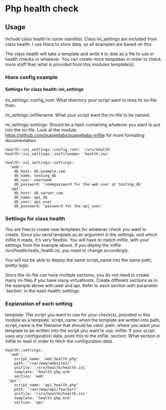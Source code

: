 
# Php health check

## Usage

Include class health in some manifest. Class ini_settings are included from class health.
I use Hiera to store data, so all examples are based on this.

The class health will take a template and write it to disk as a file to use in health checks or whatever.
You can create more templates in order to check more stuff than what is provided from this modules template(s).


### Hiera config example

#### Settings for class health::ini_settings
ini_settings::config_root: What directory your script want to read its ini-file from.

ini_settings::inifilename: What your script want the ini-file to be named.

ini_settings::settings: Should be a hash containing whatever you want to put into the ini-file.
Look at the module https://github.com/puppetlabs/puppetlabs-inifile for more formating documentation.

    health::ini_settings::config_root: '/srv/health'
    health::ini_settings::inifilename: 'health.ini'
    
    health::ini_settings::settings:
      'web':
        db_host: db.example.com
        db_name: testing_db
        db_user: username
        db_password: 'somepassword for the web user at testing_db'
      'api':
        db_host: db.server.com 
        db_name: api_db
        db_user: api_user
        db_password: 'password for the api_user'


### Settings for class health

You are free to create new templates for whatever check you want to create.
Since you send template as an argument in the settings, and which inifile it reads, 
it's very flexible. You will have to match inifile, with your settings from the example above.
If you deploy the inifile /srv/health/redis_health.ini, you need to change accordingly.

You will not be able to deploy the same script_name into the same path, pretty logic.

Since the ini-file can have multiple sections, you do not need to create many ini-files if you 
have many virtualhosts. Create different sections as in the example above with web and api.
Refer to each section with parameter 'section' in the hash health::settings.


### Explanation of each setting

template: The script you want to use for your check(s), provided in this module as a template.
script_name: when the template are written into path, script_name is the filename that should be used.
path: where you want your template to be written into the script you want to use.
inifile: If your script uses any configuration data, point this to the inifile.
section: What section in inifile to read in order to fetch the configuration data.

    health::settings:
      'web':
        script_name: 'web_health.php'
        path: '/var/www/website1/'
        inifile: '/srv/health/health.ini'
        template: 'health.php.erb'
        section: 'web'
     'api':
        script_name: 'api_health.php'
        path: '/var/www/api/foo/bar/'
        inifile: '/srv/health/health.ini'
        template: 'health.php.erb'
        section: 'api'


